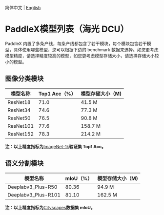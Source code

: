 简体中文 | [English](model_list_dcu_en.md)

# PaddleX模型列表（海光 DCU）

PaddleX 内置了多条产线，每条产线都包含了若干模块，每个模块包含若干模型，具体使用哪些模型，您可以根据下边的 benchmark 数据来选择。如您更考虑模型精度，请选择精度较高的模型，如您更考虑模型存储大小，请选择存储大小较小的模型。

## 图像分类模块
|模型名称|Top1 Acc（%）|模型存储大小（M)|
|-|-|-|
|ResNet18|71.0|41.5 M|
|ResNet34|74.6|77.3 M|
|ResNet50|76.5|90.8 M|
|ResNet101|77.6|158.7 M|
|ResNet152|78.3|214.2 M|

**注：以上精度指标为**[ImageNet-1k](https://www.image-net.org/index.php)**验证集 Top1 Acc。**

## 语义分割模块
|模型名称|mloU（%）|模型存储大小（M)|
|-|-|-|
|Deeplabv3_Plus-R50 |80.36|94.9 M|
|Deeplabv3_Plus-R101|81.10|162.5 M|

**注：以上精度指标为**[Cityscapes](https://www.cityscapes-dataset.com/)**数据集 mloU。**